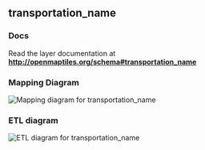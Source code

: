 ## transportation_name

### Docs
Read the layer documentation at **http://openmaptiles.org/schema#transportation_name**

### Mapping Diagram
![Mapping diagram for transportation_name](http://openmaptiles.org/media/mapping_transportation_name.png)

### ETL diagram
![ETL diagram for transportation_name](http://openmaptiles.org/media/etl_transportation_name.png)

